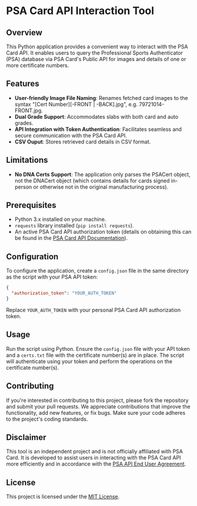 
# PSA Card API Interaction Tool

## Overview
This Python application provides a convenient way to interact with the PSA Card API. It enables users to query the Professional Sports Authenticator (PSA) database via PSA Card's Public API for images and details of one or more certificate numbers.

## Features
- **User-friendly Image File Naming**: Renames fetched card images to the syntax "[Cert Number][-FRONT | -BACK].jpg", e.g. 79721014-FRONT.jpg.
- **Dual Grade Support**: Accommodates slabs with both card and auto grades.
- **API Integration with Token Authentication**: Facilitates seamless and secure communication with the PSA Card API.
- **CSV Ouput**: Stores retrieved card details in CSV format.

## Limitations
- **No DNA Certs Support**: The application only parses the PSACert object, not the DNACert object (which contains details for cards signed in-person or otherwise not in the original manufacturing process). 

## Prerequisites
- Python 3.x installed on your machine.
- `requests` library installed (`pip install requests`).
- An active PSA Card API authorization token (details on obtaining this can be found in the [PSA Card API Documentation](https://www.psacard.com/publicapi/documentation)).

## Configuration
To configure the application, create a `config.json` file in the same directory as the script with your PSA API token:
```json
{
  "authorization_token": "YOUR_AUTH_TOKEN"
}
```
Replace `YOUR_AUTH_TOKEN` with your personal PSA Card API authorization token.

## Usage
Run the script using Python. Ensure the `config.json` file with your API token and a `certs.txt` file with the certificate number(s) are in place. The script will authenticate using your token and perform the operations on the certificate number(s).

## Contributing
If you're interested in contributing to this project, please fork the repository and submit your pull requests. We appreciate contributions that improve the functionality, add new features, or fix bugs. Make sure your code adheres to the project's coding standards.

## Disclaimer
This tool is an independent project and is not officially affiliated with PSA Card. It is developed to assist users in interacting with the PSA Card API more efficiently and in accordance with the [PSA API End User Agreement](https://www.psacard.com/publicapi).

## License
This project is licensed under the [MIT License](LICENSE).
